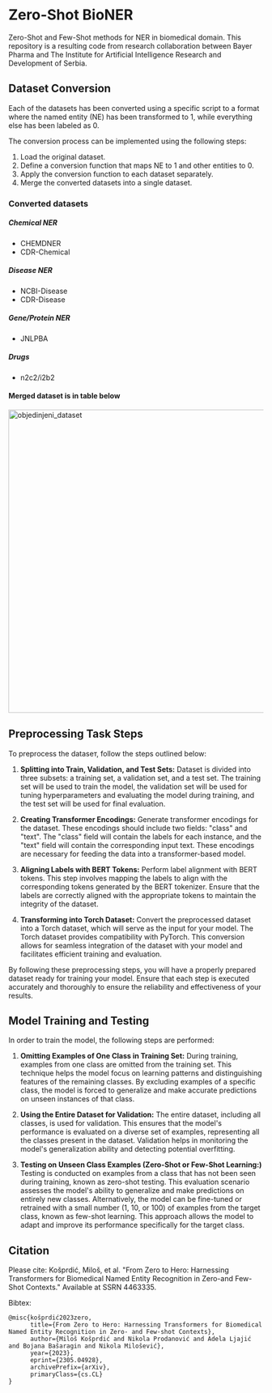 # Zero-Shot BioNER
Zero-Shot and Few-Shot methods for NER in biomedical domain. This repository is a resulting code from research collaboration between Bayer Pharma and The Institute for Artificial Intelligence Research and Development of Serbia.
## Dataset Conversion

Each of the datasets has been converted using a specific script to a format where the named entity (NE) has been transformed to 1, while everything else has been labeled as 0.

The conversion process can be implemented using the following steps:

1. Load the original dataset.
2. Define a conversion function that maps NE to 1 and other entities to 0.
3. Apply the conversion function to each dataset separately.
4. Merge the converted datasets into a single dataset.

### Converted datasets

##### Chemical NER 
- CHEMDNER 
- CDR-Chemical 

##### Disease NER 
- NCBI-Disease 
- CDR-Disease 

##### Gene/Protein NER 
- JNLPBA 

##### Drugs 
- n2c2/i2b2 

#### Merged dataset is in table below
<img width="599" alt="objedinjeni_dataset" src="https://github.com/br-ai-ns-institute/Zero-ShotNER/assets/8451505/de4a9f46-f5f2-4574-aacc-0df3f3325990">

## Preprocessing Task Steps
To preprocess the dataseт, follow the steps outlined below:

1. **Splitting into Train, Validation, and Test Sets:** Dataset is divided into three subsets: a training set, a validation set, and a test set. The training set will be used to train the model, the validation set will be used for tuning hyperparameters and evaluating the model during training, and the test set will be used for final evaluation.

2. **Creating Transformer Encodings:** Generate transformer encodings for the dataset. These encodings should include two fields: "class" and "text". The "class" field will contain the labels for each instance, and the "text" field will contain the corresponding input text. These encodings are necessary for feeding the data into a transformer-based model.

3. **Aligning Labels with BERT Tokens:** Perform label alignment with BERT tokens. This step involves mapping the labels to align with the corresponding tokens generated by the BERT tokenizer. Ensure that the labels are correctly aligned with the appropriate tokens to maintain the integrity of the dataset.

4. **Transforming into Torch Dataset:** Convert the preprocessed dataset into a Torch dataset, which will serve as the input for your model. The Torch dataset provides compatibility with PyTorch. This conversion allows for seamless integration of the dataset with your model and facilitates efficient training and evaluation.

By following these preprocessing steps, you will have a properly prepared dataset ready for training your model. Ensure that each step is executed accurately and thoroughly to ensure the reliability and effectiveness of your results.

## Model Training and Testing
In order to train the model, the following steps are performed:

1. **Omitting Examples of One Class in Training Set:** During training, examples from one class are omitted from the training set. This technique helps the model focus on learning patterns and distinguishing features of the remaining classes. By excluding examples of a specific class, the model is forced to generalize and make accurate predictions on unseen instances of that class.

2. **Using the Entire Dataset for Validation:** The entire dataset, including all classes, is used for validation. This ensures that the model's performance is evaluated on a diverse set of examples, representing all the classes present in the dataset. Validation helps in monitoring the model's generalization ability and detecting potential overfitting.

3. **Testing on Unseen Class Examples (Zero-Shot or Few-Shot Learning:)** Testing is conducted on examples from a class that has not been seen during training, known as zero-shot testing. This evaluation scenario assesses the model's ability to generalize and make predictions on entirely new classes. Alternatively, the model can be fine-tuned or retrained with a small number (1, 10, or 100) of examples from the target class, known as few-shot learning. This approach allows the model to adapt and improve its performance specifically for the target class.

## Citation

Please cite:
Košprdić, Miloš, et al. "From Zero to Hero: Harnessing Transformers for Biomedical Named Entity Recognition in Zero-and Few-Shot Contexts." Available at SSRN 4463335.

Bibtex:
```
@misc{košprdić2023zero,
      title={From Zero to Hero: Harnessing Transformers for Biomedical Named Entity Recognition in Zero- and Few-shot Contexts}, 
      author={Miloš Košprdić and Nikola Prodanović and Adela Ljajić and Bojana Bašaragin and Nikola Milošević},
      year={2023},
      eprint={2305.04928},
      archivePrefix={arXiv},
      primaryClass={cs.CL}
}
```



